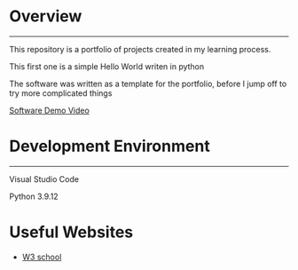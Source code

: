 # Overview
---

This repository is a portfolio of projects created in my learning process. 

This first one is a simple Hello World writen in python

The software was written as a template for the portfolio, before I jump off to try more complicated things

[Software Demo Video](https://youtu.be/U8IHVSI9yXY)

# Development Environment
---

Visual Studio Code

Python 3.9.12

# Useful Websites

* [W3 school](https://www.w3schools.com/python/)
